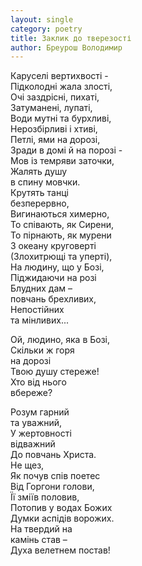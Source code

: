 ```yaml
---
layout: single
category: poetry
title: Заклик до тверезості
author: Бреурош Володимир
---
```


Каруселі вертихвості -   
Підколодні жала злості,   
Очі заздрісні, пихаті,   
Затуманені, лупаті,   
Води мутні та бурхливі,   
Нерозбірливі і хтиві,   
Петлі, ями на дорозі,   
Зради в домі й на порозі -   
Мов із темряви заточки,   
Жалять душу   
в спину мовчки.   
Крутять танці   
безперервно,   
Вигинаються химерно,   
То співають, як Сирени,   
То пірнають, як мурени   
З океану круговерті   
(Злохитрющі та уперті),   
На людину, що у Бозі,   
Піджидаючи на розі   
Блудних дам –   
повчань брехливих,   
Непостійних   
та мінливих...   
  
Ой, людино, яка в Бозі,   
Скільки ж горя   
на дорозі   
Твою душу стереже!   
Хто від нього   
вбереже?   
  
Розум гарний   
та уважний,   
У жертовності   
відважний   
До повчань Христа.   
Не щез,   
Як почув спів поетес   
Від Горгони голови,   
Її зміїв половив,   
Потопив у водах Божих   
Думки аспідів ворожих.   
На твердий на   
камінь став –   
Духа велетнем постав!   
